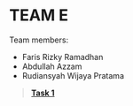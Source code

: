 # TEAM E

Team members:
- Faris Rizky Ramadhan
- Abdullah Azzam
- Rudiansyah Wijaya Pratama

> **[Task 1](https://github.com/chasstiefol/HCI/blob/master/Task%201/task1.md)**